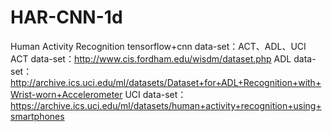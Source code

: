 # HAR-CNN-1d
Human Activity Recognition
tensorflow+cnn
data-set：ACT、ADL、UCI
ACT data-set：http://www.cis.fordham.edu/wisdm/dataset.php
ADL data-set：http://archive.ics.uci.edu/ml/datasets/Dataset+for+ADL+Recognition+with+Wrist-worn+Accelerometer
UCI data-set：https://archive.ics.uci.edu/ml/datasets/human+activity+recognition+using+smartphones
